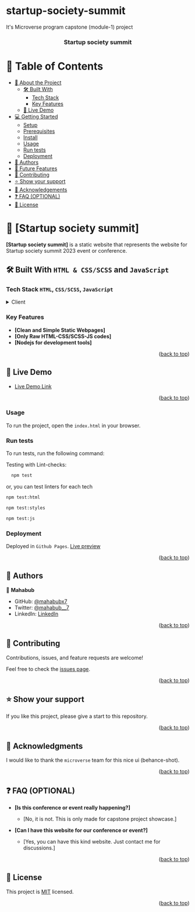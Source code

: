 # startup-society-summit
It's Microverse program capstone (module-1) project

<a name="readme-top"></a>

<div align="center">
  <h3><b>Startup society summit</b></h3>
</div>

<!-- TABLE OF CONTENTS -->

# 📗 Table of Contents

- [📖 About the Project](#about-project)
  - [🛠 Built With](#built-with)
    - [Tech Stack](#tech-stack)
    - [Key Features](#key-features)
  - [🚀 Live Demo](#live-demo)
- [💻 Getting Started](#getting-started)
  - [Setup](#setup)
  - [Prerequisites](#prerequisites)
  - [Install](#install)
  - [Usage](#usage)
  - [Run tests](#run-tests)
  - [Deployment](#triangular_flag_on_post-deployment)
- [👥 Authors](#authors)
- [🔭 Future Features](#future-features)
- [🤝 Contributing](#contributing)
- [⭐️ Show your support](#support)
- [🙏 Acknowledgements](#acknowledgements)
- [❓ FAQ (OPTIONAL)](#faq)
- [📝 License](#license)

<!-- PROJECT DESCRIPTION -->

# 📖 [Startup society summit] <a name="about-project"></a>

**[Startup society summit]** is a static website that represents the website for Startup society summit 2023 event or conference.

## 🛠 Built With <a name="built-with">`HTML & CSS/SCSS` and `JavaScript`</a>

### Tech Stack <a name="tech-stack">`HTML`, `CSS/SCSS`, `JavaScript`</a>


<details>
  <summary>Client</summary>
  <ul>
    <li><a href="https://www.w3.org/standards/webdesign/htmlcss">HTML-CSS</a></li>
    <li><a href="https://sass-lang.com/">SCSS</a></li>
    <li><a href="https://developer.mozilla.org/en-US/docs/Web/JavaScript">JavaScript</a></li>
  </ul>

  <ul>
    <li><a href="https://nodejs.org/">Nodejs</a></li>
  </ul>
</details>

<!-- Features -->

### Key Features <a name="key-features"></a>

- **[Clean and Simple Static Webpages]**
- **[Only Raw HTML-CSS/SCSS-JS codes]**
- **[Nodejs for development tools]**

<p align="right">(<a href="#readme-top">back to top</a>)</p>

<!-- LIVE DEMO -->

## 🚀 Live Demo <a name="live-demo"></a>

- [Live Demo Link](https://mahabubx7.github.io/startup-society-summit/)

<p align="right">(<a href="#readme-top">back to top</a>)</p>


### Usage

To run the project, open the `index.html` in your browser.


### Run tests

To run tests, run the following command:


Testing with Lint-checks:

```sh
  npm test
```

or, you can test linters for each tech
```sh
npm test:html
```
```sh
npm test:styles
```
```sh
npm test:js
```

### Deployment

Deployed in `Github Pages`.
[Live preview](https://mahbaubx7.github.io/startup-ideas-summit)

<p align="right">(<a href="#readme-top">back to top</a>)</p>

<!-- AUTHORS -->

## 👥 Authors <a name="authors"></a>

👤 **Mahabub**

- GitHub: [@mahabubx7](https://github.com/mahabubx7)
- Twitter: [@mahabub__7](https://twitter.com/mahabub__7)
- LinkedIn: [LinkedIn](https://linkedin.com/in/mahabubx7)


<p align="right">(<a href="#readme-top">back to top</a>)</p>

<!-- CONTRIBUTING -->

## 🤝 Contributing <a name="contributing"></a>

Contributions, issues, and feature requests are welcome!

Feel free to check the [issues page](../../issues/).

<p align="right">(<a href="#readme-top">back to top</a>)</p>

<!-- SUPPORT -->

## ⭐️ Show your support <a name="support"></a>

If you like this project, please give a start to this repository.

<p align="right">(<a href="#readme-top">back to top</a>)</p>

<!-- ACKNOWLEDGEMENTS -->

## 🙏 Acknowledgments <a name="acknowledgements"></a>

I would like to thank the `microverse` team for this nice ui (behance-shot).

<p align="right">(<a href="#readme-top">back to top</a>)</p>

<!-- FAQ (optional) -->

## ❓ FAQ (OPTIONAL) <a name="faq"></a>

- **[Is this conference or event really happening?]**

  - [No, it is not. This is only made for capstone project showcase.]

- **[Can I have this website for our conference or event?]**
  - [Yes, you can have this kind website. Just contact me for discussions.]

<p align="right">(<a href="#readme-top">back to top</a>)</p>

<!-- LICENSE -->

## 📝 License <a name="license"></a>

This project is [MIT](./LICENSE) licensed.

<p align="right">(<a href="#readme-top">back to top</a>)</p>
